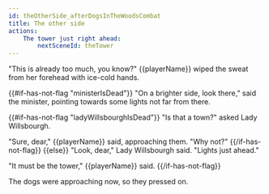 ```yaml
---
id: theOtherSide_afterDogsInTheWoodsCombat
title: The other side
actions:
    The tower just right ahead:
        nextSceneId: theTower
---
```


"This is already too much, you know?" {{playerName}} wiped the sweat from her forehead with ice-cold hands.

{{#if-has-not-flag "ministerIsDead"}}
"On a brighter side, look there," said the minister, pointing towards some lights not far from there.

{{#if-has-not-flag "ladyWillsbourghIsDead"}}
"Is that a town?" asked Lady Willsbourgh.

"Sure, dear," {{playerName}} said, approaching them. "Why not?"
{{/if-has-not-flag}}
{{else}}
"Look, dear," Lady Willsbourgh said. "Lights just ahead."

"It must be the tower," {{playerName}} said.
{{/if-has-not-flag}}

The dogs were approaching now, so they pressed on.
